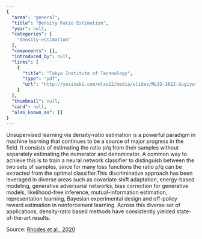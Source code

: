 ```yaml
---
{
  "area": "general",
  "title": "Density Ratio Estimation",
  "year": null,
  "categories": [
    "density-estimation"
  ],
  "components": [],
  "introduced_by": null,
  "links": [
    {
      "title": "Tokyo Institute of Technology",
      "type": "pdf",
      "url": "http://yosinski.com/mlss12/media/slides/MLSS-2012-Sugiyama-Density-Ratio-Estimation-in-Machine-Learning.pdf"
    }
  ],
  "thumbnail": null,
  "card": null,
  "also_known_as": []
}
---
```

Unsupervised learning via density-ratio estimation is a powerful paradigm in machine learning that continues to be a source of major progress in the field. It consists of estimating the ratio p/q from their samples without separately estimating the numerator and denominator. A common way to achieve this is to train a neural network classifier to distinguish between the two sets of samples, since for many loss functions the ratio p/q can be extracted from the optimal classifier.This discriminative approach has been leveraged in diverse areas such as covariate shift adaptation, energy-based modeling, generative adversarial networks, bias correction for generative models, likelihood-free inference, mutual-information estimation, representation learning, Bayesian experimental design and off-policy reward estimation in reinforcement learning. Across this diverse set of applications, density-ratio based methods have consistently yielded state-of-the-art results.

Source: [Rhodes et al., 2020](https://arxiv.org/pdf/2006.12204.pdf)
